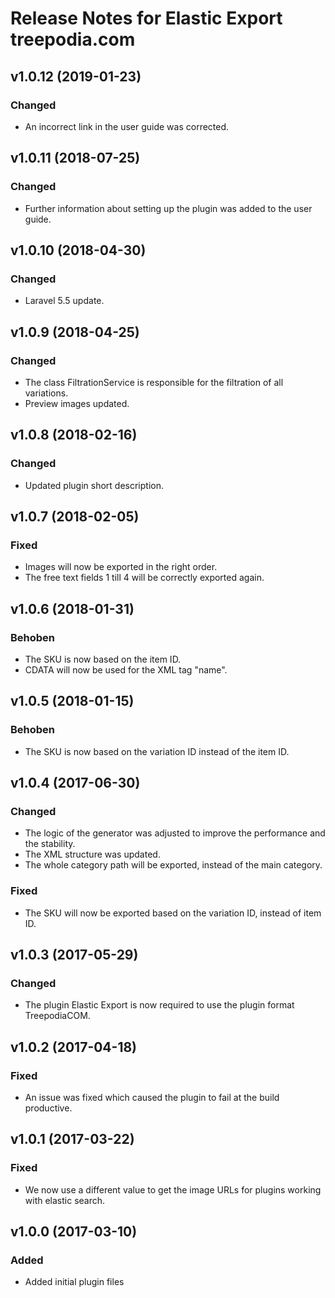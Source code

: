 # Release Notes for Elastic Export treepodia.com

## v1.0.12 (2019-01-23)

### Changed
- An incorrect link in the user guide was corrected.

## v1.0.11 (2018-07-25)

### Changed
- Further information about setting up the plugin was added to the user guide.

## v1.0.10 (2018-04-30)

### Changed
- Laravel 5.5 update.

## v1.0.9 (2018-04-25)

### Changed
- The class FiltrationService is responsible for the filtration of all variations.
- Preview images updated.

## v1.0.8 (2018-02-16)

### Changed
- Updated plugin short description.

## v1.0.7 (2018-02-05)

### Fixed
- Images will now be exported in the right order.
- The free text fields 1 till 4 will be correctly exported again.

## v1.0.6 (2018-01-31)

### Behoben
- The SKU is now based on the item ID.
- CDATA will now be used for the XML tag "name".

## v1.0.5 (2018-01-15)

### Behoben
- The SKU is now based on the variation ID instead of the item ID.

## v1.0.4 (2017-06-30)

### Changed
- The logic of the generator was adjusted to improve the performance and the stability.
- The XML structure was updated.
- The whole category path will be exported, instead of the main category.

### Fixed
- The SKU will now be exported based on the variation ID, instead of item ID.

## v1.0.3 (2017-05-29)

### Changed
- The plugin Elastic Export is now required to use the plugin format TreepodiaCOM.

## v1.0.2 (2017-04-18)

### Fixed
- An issue was fixed which caused the plugin to fail at the build productive.

## v1.0.1 (2017-03-22)

### Fixed
- We now use a different value to get the image URLs for plugins working with elastic search.

## v1.0.0 (2017-03-10)
 
### Added
- Added initial plugin files